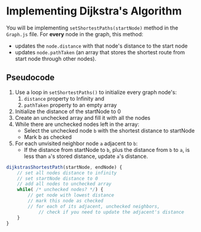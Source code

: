 # Implementing Dijkstra's Algorithm

You will be implementing `setShortestPaths(startNode)` method in the `Graph.js` file. For **every** node in the graph, this method:
* updates the `node.distance` with that node's distance to the start node
* updates `node.pathTaken` (an array that stores the shortest route from start node through other nodes).


## Pseudocode

1. Use a loop in `setShortestPaths()` to initialize every graph node's:
   1. `distance` property to Infinity and 
   2. `pathTaken` property to an empty array
2. Initialize the distance of the startNode to 0
3. Create an unchecked array and fill it with all the nodes
4. While there are unchecked nodes left in the array:
    * Select the unchecked node `b` with the shortest distance to startNode
    * Mark b as checked
5. For each unvisited neighbor node `a` adjacent to `b`:
    * If the distance from startNode to `b`, plus the distance from `b` to `a`, is less than `a`'s stored distance, update `a`'s distance.

```javascript
dijkstrasShortestPath(startNode, endNode) {
    // set all nodes distance to infinity
    // set startNode distance to 0
    // add all nodes to unchecked array
    while( /* unchecked nodes? */) {
        // get node with lowest distance
        // mark this node as checked
        // for each of its adjacent, unchecked neighbors,
            // check if you need to update the adjacent's distance
    }
}
```

